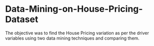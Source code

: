 # Data-Mining-on-House-Pricing-Dataset
The objective was to find the House Pricing variation as per the driver variables using two data mining techniques and comparing them.
